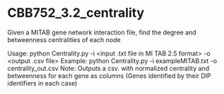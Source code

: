 # CBB752_3.2_centrality
Given a MITAB gene network interaction file, find the degree and betweenness centralities of each node

Usage:      python Centrality.py -i <input .txt file in MI TAB 2.5 format> -o <output .csv file>
Example:    python Centrality.py -i exampleMITAB.txt -o centrality_out.csv
Note:       Outputs a csv. with normalized centrality and betweenness for each gene as columns
(Genes identified by their DIP identifiers in each case)

